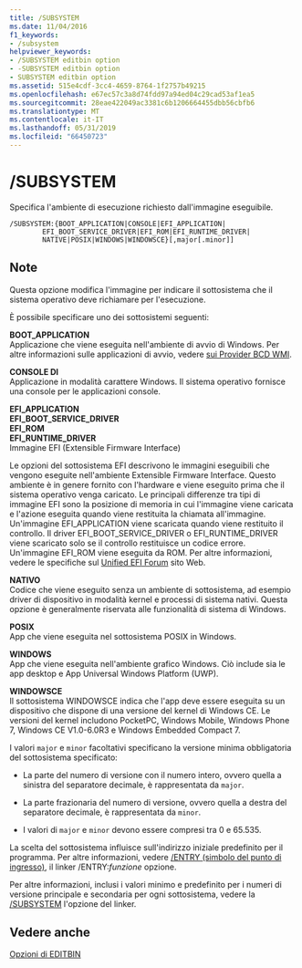 ```yaml
---
title: /SUBSYSTEM
ms.date: 11/04/2016
f1_keywords:
- /subsystem
helpviewer_keywords:
- /SUBSYSTEM editbin option
- -SUBSYSTEM editbin option
- SUBSYSTEM editbin option
ms.assetid: 515e4cdf-3cc4-4659-8764-1f2757b49215
ms.openlocfilehash: e67ec57c3a8d74fdd97a94ed04c29cad53af1ea5
ms.sourcegitcommit: 28eae422049ac3381c6b1206664455dbb56cbfb6
ms.translationtype: MT
ms.contentlocale: it-IT
ms.lasthandoff: 05/31/2019
ms.locfileid: "66450723"
---
```

# <a name="subsystem"></a>/SUBSYSTEM

Specifica l'ambiente di esecuzione richiesto dall'immagine eseguibile.

```
/SUBSYSTEM:{BOOT_APPLICATION|CONSOLE|EFI_APPLICATION|
        EFI_BOOT_SERVICE_DRIVER|EFI_ROM|EFI_RUNTIME_DRIVER|
        NATIVE|POSIX|WINDOWS|WINDOWSCE}[,major[.minor]]
```

## <a name="remarks"></a>Note

Questa opzione modifica l'immagine per indicare il sottosistema che il sistema operativo deve richiamare per l'esecuzione.

È possibile specificare uno dei sottosistemi seguenti:

**BOOT_APPLICATION**<br/>
Applicazione che viene eseguita nell'ambiente di avvio di Windows. Per altre informazioni sulle applicazioni di avvio, vedere [sui Provider BCD WMI](/previous-versions/windows/desktop/bcd/about-bcd).

**CONSOLE DI**<br/>
Applicazione in modalità carattere Windows. Il sistema operativo fornisce una console per le applicazioni console.

**EFI_APPLICATION**<br/>
**EFI_BOOT_SERVICE_DRIVER**<br/>
**EFI_ROM**<br/>
**EFI_RUNTIME_DRIVER**<br/>
Immagine EFI (Extensible Firmware Interface)

Le opzioni del sottosistema EFI descrivono le immagini eseguibili che vengono eseguite nell'ambiente Extensible Firmware Interface. Questo ambiente è in genere fornito con l'hardware e viene eseguito prima che il sistema operativo venga caricato. Le principali differenze tra tipi di immagine EFI sono la posizione di memoria in cui l'immagine viene caricata e l'azione eseguita quando viene restituita la chiamata all'immagine. Un'immagine EFI_APPLICATION viene scaricata quando viene restituito il controllo. Il driver EFI_BOOT_SERVICE_DRIVER o EFI_RUNTIME_DRIVER viene scaricato solo se il controllo restituisce un codice errore. Un'immagine EFI_ROM viene eseguita da ROM. Per altre informazioni, vedere le specifiche sul [Unified EFI Forum](https://www.uefi.org/) sito Web.

**NATIVO**<br/>
Codice che viene eseguito senza un ambiente di sottosistema, ad esempio driver di dispositivo in modalità kernel e processi di sistema nativi. Questa opzione è generalmente riservata alle funzionalità di sistema di Windows.

**POSIX**<br/>
App che viene eseguita nel sottosistema POSIX in Windows.

**WINDOWS**<br/>
App che viene eseguita nell'ambiente grafico Windows. Ciò include sia le app desktop e App Universal Windows Platform (UWP).

**WINDOWSCE**<br/>
Il sottosistema WINDOWSCE indica che l'app deve essere eseguita su un dispositivo che dispone di una versione del kernel di Windows CE. Le versioni del kernel includono PocketPC, Windows Mobile, Windows Phone 7, Windows CE V1.0-6.0R3 e Windows Embedded Compact 7.

I valori `major` e `minor` facoltativi specificano la versione minima obbligatoria del sottosistema specificato:

- La parte del numero di versione con il numero intero, ovvero quella a sinistra del separatore decimale, è rappresentata da `major`.

- La parte frazionaria del numero di versione, ovvero quella a destra del separatore decimale, è rappresentata da `minor`.

- I valori di `major` e `minor` devono essere compresi tra 0 e 65.535.

La scelta del sottosistema influisce sull'indirizzo iniziale predefinito per il programma. Per altre informazioni, vedere [/ENTRY (simbolo del punto di ingresso)](entry-entry-point-symbol.md), il linker /ENTRY:*funzione* opzione.

Per altre informazioni, inclusi i valori minimo e predefinito per i numeri di versione principale e secondaria per ogni sottosistema, vedere la [/SUBSYSTEM](subsystem-specify-subsystem.md) l'opzione del linker.

## <a name="see-also"></a>Vedere anche

[Opzioni di EDITBIN](editbin-options.md)

